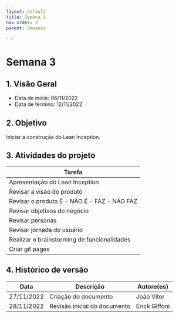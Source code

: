 ```yaml
---
layout: default
title: Semana 3
nav_order: 3
parent: Semanas

---
```


# Semana 3

## 1. Visão Geral

* Data de início: 06/11/2022
* Data de término: 12/11/2022

## 2. Objetivo 

Iniciar a construção do Lean Inception.

## 3. Atividades do projeto

|Tarefa|
|------|
| Apresentação do Lean Inception |
| Revisar a visão do produto |
| Revisar o produto É - NÃO É - FAZ - NÃO FAZ |
| Revisar objetivos do negócio |
| Revisar personas |
| Revisar jornada do usuário |
| Realizar o brainstorming de funcionalidades |
| Criar git pages |


## 4. Histórico de versão

|**Data**|**Descrição**|**Autore(es)**|
|--------|-------------|--------------|
|27/11/2022| Criação do documento | João Vitor |
|28/11/2022| Revisão inicial do documento | Erick Giffoni |